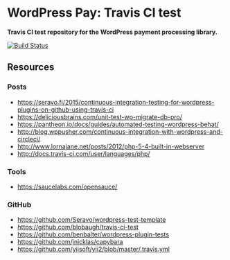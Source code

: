 # WordPress Pay: Travis CI test

**Travis CI test repository for the WordPress payment processing library.**

[![Build Status](https://travis-ci.org/wp-pay/travis-ci-test.svg?branch=develop)](https://travis-ci.org/wp-pay/travis-ci-test)

## Resources

### Posts

*	https://seravo.fi/2015/continuous-integration-testing-for-wordpress-plugins-on-github-using-travis-ci
*	https://deliciousbrains.com/unit-test-wp-migrate-db-pro/
*	https://pantheon.io/docs/guides/automated-testing-wordpress-behat/
*	http://blog.wppusher.com/continuous-integration-with-wordpress-and-circleci/
*	http://www.lornajane.net/posts/2012/php-5-4-built-in-webserver
*	http://docs.travis-ci.com/user/languages/php/

### Tools

*	https://saucelabs.com/opensauce/

### GitHub

*	https://github.com/Seravo/wordpress-test-template
*	https://github.com/blobaugh/travis-ci-test
*	https://github.com/benbalter/wordpress-plugin-tests
*	https://github.com/jnicklas/capybara
*	https://github.com/yiisoft/yii2/blob/master/.travis.yml
